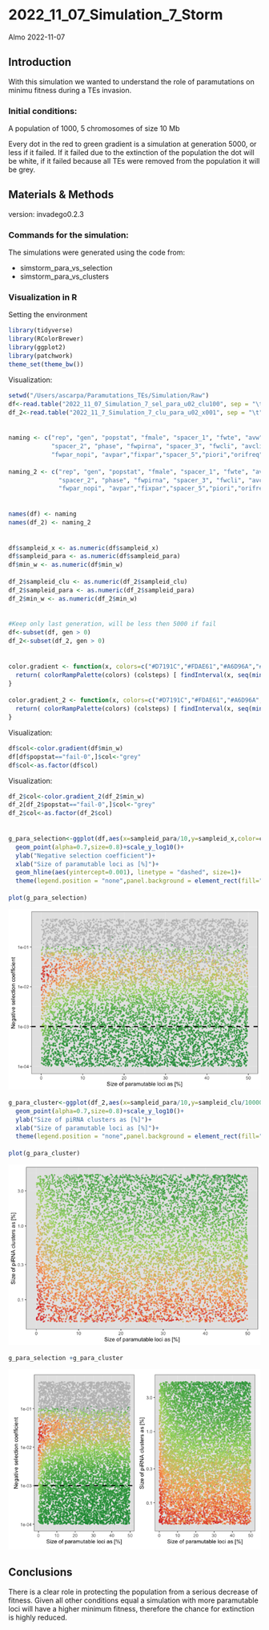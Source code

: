 2022_11_07_Simulation_7\_Storm
================
Almo
2022-11-07

## Introduction

With this simulation we wanted to understand the role of paramutations
on minimu fitness during a TEs invasion.

### Initial conditions:

A population of 1000, 5 chromosomes of size 10 Mb

Every dot in the red to green gradient is a simulation at generation
5000, or less if it failed. If it failed due to the extinction of the
population the dot will be white, if it failed because all TEs were
removed from the population it will be grey.

## Materials & Methods

version: invadego0.2.3

### Commands for the simulation:

The simulations were generated using the code from:

-   simstorm_para_vs_selection
-   simstorm_para_vs_clusters

### Visualization in R

Setting the environment

``` r
library(tidyverse)
library(RColorBrewer)
library(ggplot2)
library(patchwork)
theme_set(theme_bw())
```

Visualization:

``` r
setwd("/Users/ascarpa/Paramutations_TEs/Simulation/Raw")
df<-read.table("2022_11_07_Simulation_7_sel_para_u02_clu100", sep = "\t", fill = TRUE, row.names=NULL)
df_2<-read.table("2022_11_7_Simulation_7_clu_para_u02_x001", sep = "\t", fill = TRUE, row.names=NULL)


naming <- c("rep", "gen", "popstat", "fmale", "spacer_1", "fwte", "avw", "min_w", "avtes", "avpopfreq", "fixed",
            "spacer_2", "phase", "fwpirna", "spacer_3", "fwcli", "avcli", "fixcli", "spacer_4", "fwpar_yespi",
            "fwpar_nopi", "avpar","fixpar","spacer_5","piori","orifreq","spacer 6", "sampleid_x", "sampleid_para","extra")

naming_2 <- c("rep", "gen", "popstat", "fmale", "spacer_1", "fwte", "avw", "min_w", "avtes", "avpopfreq", "fixed",
              "spacer_2", "phase", "fwpirna", "spacer_3", "fwcli", "avcli", "fixcli", "spacer_4", "fwpar_yespi",
              "fwpar_nopi", "avpar","fixpar","spacer_5","piori","orifreq","spacer 6", "sampleid_clu", "sampleid_para","extra")


names(df) <- naming
names(df_2) <- naming_2


df$sampleid_x <- as.numeric(df$sampleid_x)
df$sampleid_para <- as.numeric(df$sampleid_para)
df$min_w <- as.numeric(df$min_w)

df_2$sampleid_clu <- as.numeric(df_2$sampleid_clu)
df_2$sampleid_para <- as.numeric(df_2$sampleid_para)
df_2$min_w <- as.numeric(df_2$min_w)


#Keep only last generation, will be less then 5000 if fail
df<-subset(df, gen > 0)
df_2<-subset(df_2, gen > 0)


color.gradient <- function(x, colors=c("#D7191C","#FDAE61","#A6D96A","#1A9641"), colsteps=100) {
  return( colorRampPalette(colors) (colsteps) [ findInterval(x, seq(min(df$min_w),1.0, length.out=colsteps)) ] )
}

color.gradient_2 <- function(x, colors=c("#D7191C","#FDAE61","#A6D96A","#1A9641"), colsteps=100) {
  return( colorRampPalette(colors) (colsteps) [ findInterval(x, seq(min(df_2$min_w),1.0, length.out=colsteps)) ] )
}
```

Visualization:

``` r
df$col<-color.gradient(df$min_w)
df[df$popstat=="fail-0",]$col<-"grey"
df$col<-as.factor(df$col)
```

Visualization:

``` r
df_2$col<-color.gradient_2(df_2$min_w)
df_2[df_2$popstat=="fail-0",]$col<-"grey"
df_2$col<-as.factor(df_2$col)


g_para_selection<-ggplot(df,aes(x=sampleid_para/10,y=sampleid_x,color=col))+scale_color_manual(values=levels(df$col))+
  geom_point(alpha=0.7,size=0.8)+scale_y_log10()+
  ylab("Negative selection coefficient")+
  xlab("Size of paramutable loci as [%]")+
  geom_hline(aes(yintercept=0.001), linetype = "dashed", size=1)+
  theme(legend.position = "none",panel.background = element_rect(fill="grey90"))

plot(g_para_selection)
```

![](2022_11_07_Simulation_7_Storm_files/figure-gfm/unnamed-chunk-4-1.png)<!-- -->

``` r
g_para_cluster<-ggplot(df_2,aes(x=sampleid_para/10,y=sampleid_clu/100000,color=col))+scale_color_manual(values=levels(df_2$col))+
  geom_point(alpha=0.7,size=0.8)+scale_y_log10()+
  ylab("Size of piRNA clusters as [%]")+
  xlab("Size of paramutable loci as [%]")+
  theme(legend.position = "none",panel.background = element_rect(fill="grey90"))

plot(g_para_cluster)
```

![](2022_11_07_Simulation_7_Storm_files/figure-gfm/unnamed-chunk-4-2.png)<!-- -->

``` r
g_para_selection +g_para_cluster
```

![](2022_11_07_Simulation_7_Storm_files/figure-gfm/unnamed-chunk-4-3.png)<!-- -->

## Conclusions

There is a clear role in protecting the population from a serious
decrease of fitness. Given all other conditions equal a simulation with
more paramutable loci will have a higher minimum fitness, therefore the
chance for extinction is highly reduced.
